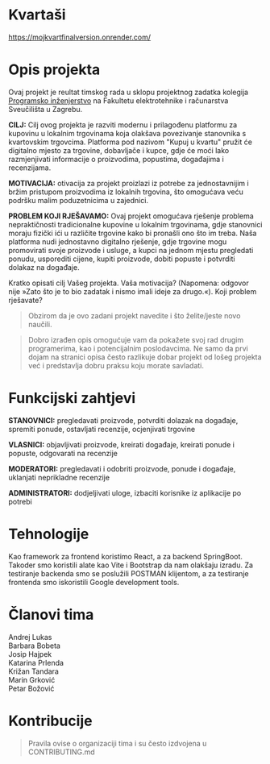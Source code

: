 # Kvartaši

https://mojkvartfinalversion.onrender.com/

# Opis projekta
Ovaj projekt je reultat timskog rada u sklopu projektnog zadatka kolegija [Programsko inženjerstvo](https://www.fer.unizg.hr/predmet/proinz) na Fakultetu elektrotehnike i računarstva Sveučilišta u Zagrebu. 

**CILJ:** Cilj ovog projekta je razviti modernu i prilagođenu platformu za kupovinu u lokalnim trgovinama koja olakšava povezivanje stanovnika s kvartovskim trgovcima. Platforma pod nazivom "Kupuj u kvartu" pružit će digitalno mjesto za trgovine, dobavljače i kupce, gdje će moći lako razmjenjivati informacije o proizvodima, popustima, događajima i recenzijama. 

**MOTIVACIJA:** otivacija za projekt proizlazi iz potrebe za jednostavnijim i bržim pristupom proizvodima iz lokalnih trgovina, što omogućava veću podršku malim poduzetnicima u zajednici.

**PROBLEM KOJI RJEŠAVAMO:** Ovaj projekt omogućava rješenje problema nepraktičnosti tradicionalne kupovine u lokalnim trgovinama, gdje stanovnici moraju fizički ići u različite trgovine kako bi pronašli ono što im treba. Naša platforma nudi jednostavno digitalno rješenje, gdje trgovine mogu promovirati svoje proizvode i usluge, a kupci na jednom mjestu pregledati ponudu, usporediti cijene, kupiti proizvode, dobiti popuste i potvrditi dolakaz na događaje.

Kratko opisati cilj Vašeg projekta. Vaša motivacija?  (Napomena: odgovor nije »Zato što je to bio zadatak i nismo imali ideje za drugo.«). Koji problem rješavate?
> Obzirom da je ovo zadani projekt navedite i što želite/jeste novo  naučili.

> Dobro izrađen opis omogućuje vam da pokažete svoj rad drugim programerima, kao i potencijalnim poslodavcima. Ne samo da prvi dojam na stranici opisa često razlikuje dobar projekt od lošeg projekta već i predstavlja dobru praksu koju morate savladati.

# Funkcijski zahtjevi
**STANOVNICI:** pregledavati proizvode, potvrditi dolazak na događaje, spremiti ponude, ostavljati recenzije, ocjenjivati trgovine

**VLASNICI:** objavljivati proizvode, kreirati događaje, kreirati ponude i popuste, odgovarati na recenzije

**MODERATORI:** pregledavati i odobriti proizvode, ponude i događaje, uklanjati neprikladne recenzije

**ADMINISTRATORI:** dodjeljivati uloge, izbaciti korisnike iz aplikacije po potrebi

# Tehnologije
Kao framework za frontend koristimo React, a za backend SpringBoot. Takoder smo koristili alate kao Vite i Bootstrap da nam olakšaju izradu. Za testiranje backenda smo se poslužili POSTMAN klijentom, a za testiranje frontenda smo iskoristili Google development tools.

# Članovi tima 
Andrej Lukas <br/>
Barbara Bobeta  <br/>
Josip Hajpek  <br/>
Katarina Prlenda  <br/>
Križan Tandara  <br/>
Marin Grković  <br/>
Petar Božović  <br/>


# Kontribucije
>Pravila ovise o organizaciji tima i su često izdvojena u CONTRIBUTING.md
